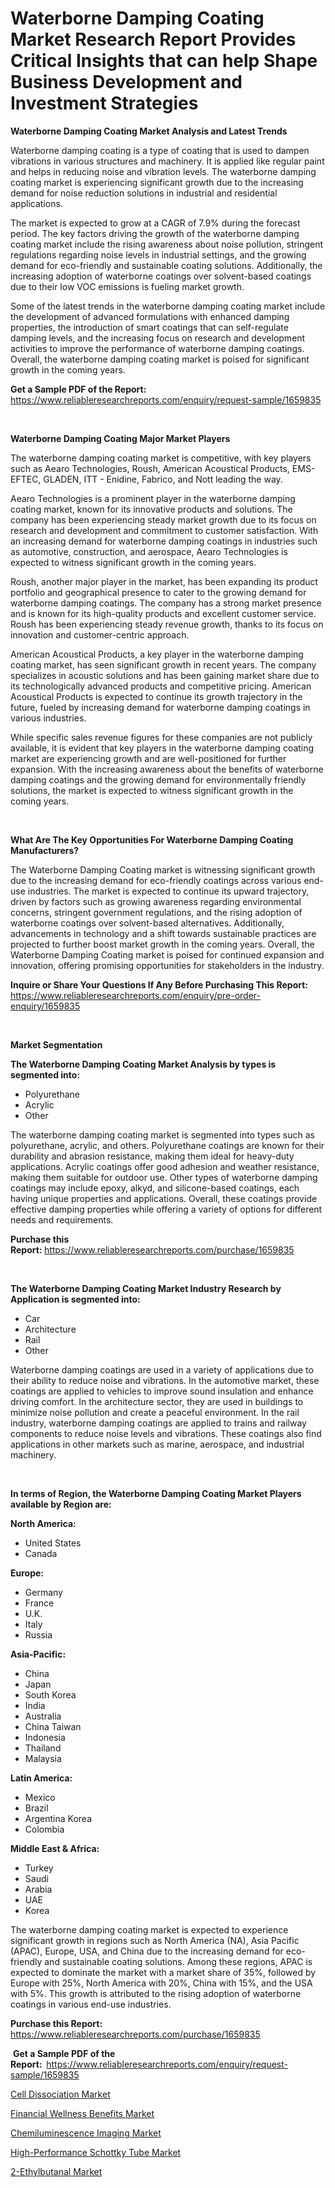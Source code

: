 <p><h1>Waterborne Damping Coating Market Research Report Provides Critical Insights that can help Shape Business Development and Investment Strategies</h1></p><p><strong>Waterborne Damping Coating Market Analysis and Latest Trends</strong></p>
<p><p>Waterborne damping coating is a type of coating that is used to dampen vibrations in various structures and machinery. It is applied like regular paint and helps in reducing noise and vibration levels. The waterborne damping coating market is experiencing significant growth due to the increasing demand for noise reduction solutions in industrial and residential applications. </p><p>The market is expected to grow at a CAGR of 7.9% during the forecast period. The key factors driving the growth of the waterborne damping coating market include the rising awareness about noise pollution, stringent regulations regarding noise levels in industrial settings, and the growing demand for eco-friendly and sustainable coating solutions. Additionally, the increasing adoption of waterborne coatings over solvent-based coatings due to their low VOC emissions is fueling market growth.</p><p>Some of the latest trends in the waterborne damping coating market include the development of advanced formulations with enhanced damping properties, the introduction of smart coatings that can self-regulate damping levels, and the increasing focus on research and development activities to improve the performance of waterborne damping coatings. Overall, the waterborne damping coating market is poised for significant growth in the coming years.</p></p>
<p><strong>Get a Sample PDF of the Report:&nbsp;</strong> <a href="https://www.reliableresearchreports.com/enquiry/request-sample/1659835">https://www.reliableresearchreports.com/enquiry/request-sample/1659835</a></p>
<p>&nbsp;</p>
<p><strong>Waterborne Damping Coating Major Market Players</strong></p>
<p><p>The waterborne damping coating market is competitive, with key players such as Aearo Technologies, Roush, American Acoustical Products, EMS-EFTEC, GLADEN, ITT - Enidine, Fabrico, and Nott leading the way. </p><p>Aearo Technologies is a prominent player in the waterborne damping coating market, known for its innovative products and solutions. The company has been experiencing steady market growth due to its focus on research and development and commitment to customer satisfaction. With an increasing demand for waterborne damping coatings in industries such as automotive, construction, and aerospace, Aearo Technologies is expected to witness significant growth in the coming years.</p><p>Roush, another major player in the market, has been expanding its product portfolio and geographical presence to cater to the growing demand for waterborne damping coatings. The company has a strong market presence and is known for its high-quality products and excellent customer service. Roush has been experiencing steady revenue growth, thanks to its focus on innovation and customer-centric approach.</p><p>American Acoustical Products, a key player in the waterborne damping coating market, has seen significant growth in recent years. The company specializes in acoustic solutions and has been gaining market share due to its technologically advanced products and competitive pricing. American Acoustical Products is expected to continue its growth trajectory in the future, fueled by increasing demand for waterborne damping coatings in various industries.</p><p>While specific sales revenue figures for these companies are not publicly available, it is evident that key players in the waterborne damping coating market are experiencing growth and are well-positioned for further expansion. With the increasing awareness about the benefits of waterborne damping coatings and the growing demand for environmentally friendly solutions, the market is expected to witness significant growth in the coming years.</p></p>
<p>&nbsp;</p>
<p><strong>What Are The Key Opportunities For Waterborne Damping Coating Manufacturers?</strong></p>
<p><p>The Waterborne Damping Coating market is witnessing significant growth due to the increasing demand for eco-friendly coatings across various end-use industries. The market is expected to continue its upward trajectory, driven by factors such as growing awareness regarding environmental concerns, stringent government regulations, and the rising adoption of waterborne coatings over solvent-based alternatives. Additionally, advancements in technology and a shift towards sustainable practices are projected to further boost market growth in the coming years. Overall, the Waterborne Damping Coating market is poised for continued expansion and innovation, offering promising opportunities for stakeholders in the industry.</p></p>
<p><strong>Inquire or Share Your Questions If Any Before Purchasing This Report:</strong> <a href="https://www.reliableresearchreports.com/enquiry/pre-order-enquiry/1659835">https://www.reliableresearchreports.com/enquiry/pre-order-enquiry/1659835</a></p>
<p>&nbsp;</p>
<p><strong>Market Segmentation</strong></p>
<p><strong>The Waterborne Damping Coating Market Analysis by types is segmented into:</strong></p>
<p><ul><li>Polyurethane</li><li>Acrylic</li><li>Other</li></ul></p>
<p><p>The waterborne damping coating market is segmented into types such as polyurethane, acrylic, and others. Polyurethane coatings are known for their durability and abrasion resistance, making them ideal for heavy-duty applications. Acrylic coatings offer good adhesion and weather resistance, making them suitable for outdoor use. Other types of waterborne damping coatings may include epoxy, alkyd, and silicone-based coatings, each having unique properties and applications. Overall, these coatings provide effective damping properties while offering a variety of options for different needs and requirements.</p></p>
<p><strong>Purchase this Report:&nbsp;</strong><a href="https://www.reliableresearchreports.com/purchase/1659835">https://www.reliableresearchreports.com/purchase/1659835</a></p>
<p>&nbsp;</p>
<p><strong>The Waterborne Damping Coating Market Industry Research by Application is segmented into:</strong></p>
<p><ul><li>Car</li><li>Architecture</li><li>Rail</li><li>Other</li></ul></p>
<p><p>Waterborne damping coatings are used in a variety of applications due to their ability to reduce noise and vibrations. In the automotive market, these coatings are applied to vehicles to improve sound insulation and enhance driving comfort. In the architecture sector, they are used in buildings to minimize noise pollution and create a peaceful environment. In the rail industry, waterborne damping coatings are applied to trains and railway components to reduce noise levels and vibrations. These coatings also find applications in other markets such as marine, aerospace, and industrial machinery.</p></p>
<p>&nbsp;</p>
<p><strong>In terms of Region, the Waterborne Damping Coating Market Players available by Region are:</strong></p>
<p>
    <p> <strong> North America: </strong>
        <ul>
            <li>United States</li>
            <li>Canada</li>
        </ul>
        </p> 
    <p> <strong> Europe: </strong>
        <ul>
            <li>Germany</li>
            <li>France</li>
            <li>U.K.</li>
            <li>Italy</li>
            <li>Russia</li>
        </ul>
        </p> 
    <p> <strong> Asia-Pacific: </strong>
        <ul>
            <li>China</li>
            <li>Japan</li>
            <li>South Korea</li>
            <li>India</li>
            <li>Australia</li>
            <li>China Taiwan</li>
            <li>Indonesia</li>
            <li>Thailand</li>
            <li>Malaysia</li>
        </ul>
        </p> 
    <p> <strong> Latin America: </strong>
        <ul>
            <li>Mexico</li>
            <li>Brazil</li>
            <li>Argentina Korea</li>
            <li>Colombia</li>
        </ul>
        </p> 
    <p> <strong> Middle East & Africa: </strong>
        <ul>
            <li>Turkey</li>
            <li>Saudi</li>
            <li>Arabia</li>
            <li>UAE</li>
            <li>Korea</li>
        </ul>
    </p>
    </p>
<p><p>The waterborne damping coating market is expected to experience significant growth in regions such as North America (NA), Asia Pacific (APAC), Europe, USA, and China due to the increasing demand for eco-friendly and sustainable coating solutions. Among these regions, APAC is expected to dominate the market with a market share of 35%, followed by Europe with 25%, North America with 20%, China with 15%, and the USA with 5%. This growth is attributed to the rising adoption of waterborne coatings in various end-use industries.</p></p>
<p><strong>Purchase this Report: </strong><a href="https://www.reliableresearchreports.com/purchase/1659835">https://www.reliableresearchreports.com/purchase/1659835</a></p>
<p>&nbsp;<strong>Get a Sample PDF of the Report:&nbsp;&nbsp;</strong><a href="https://www.reliableresearchreports.com/enquiry/request-sample/1659835">https://www.reliableresearchreports.com/enquiry/request-sample/1659835</a></p>
<p><strong></strong></p>
<p><p><a href="https://medium.com/p/0f15f56138e7/edit">Cell Dissociation Market</a></p><p><a href="https://medium.com/@jordanmendez766/financial-wellness-benefits-market-insight-market-trends-growth-forecasted-from-2024-to-2031-0e6af6d45148">Financial Wellness Benefits Market</a></p><p><a href="https://medium.com/p/a27df9cd5a9a/edit">Chemiluminescence Imaging Market</a></p><p><a href="https://github.com/mohamedbakry57/Market-Research-Report-List-2/blob/main/high-performance-schottky-tube-market.md">High-Performance Schottky Tube Market</a></p><p><a href="https://github.com/juancolorado15/Market-Research-Report-List-1/blob/main/2-ethylbutanal-market.md">2-Ethylbutanal Market</a></p></p>